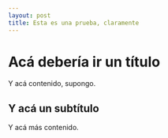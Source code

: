 ```yaml
---
layout: post
title: Esta es una prueba, claramente
---
```


# Acá debería ir un título

Y acá contenido, supongo.

## Y acá un subtítulo

Y acá más contenido.